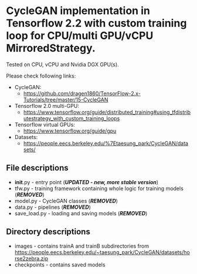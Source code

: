 # CycleGAN implementation in Tensorflow 2.2 with custom training loop for CPU/multi GPU/vCPU MirroredStrategy.

Tested on CPU, vCPU and Nvidia DGX GPU(s).

Please check following links:
* CycleGAN: 
  - https://github.com/dragen1860/TensorFlow-2.x-Tutorials/tree/master/15-CycleGAN
* Tensorflow 2.0 multi-GPU:
  - https://www.tensorflow.org/guide/distributed_training#using_tfdistributestrategy_with_custom_training_loops
* Tensorflow virtual GPUs: 
  - https://www.tensorflow.org/guide/gpu
* Datasets:
  - https://people.eecs.berkeley.edu/%7Etaesung_park/CycleGAN/datasets/

## File descriptions

* __init__.py - entry point (***UPDATED - new, more stable version***)
* tfw.py - training framework containing whole logic for training models (***REMOVED***)
* model.py - CycleGAN classes (***REMOVED***)
* data.py - pipelines (***REMOVED***)
* save_load.py - loading and saving models (***REMOVED***)

## Directory descriptions

* images - contains trainA and trainB subdirectories from https://people.eecs.berkeley.edu/~taesung_park/CycleGAN/datasets/horse2zebra.zip
* checkpoints - contains saved models
